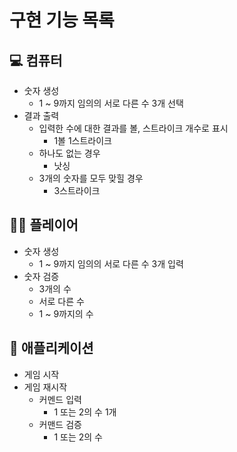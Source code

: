 # 구현 기능 목록

## 💻 컴퓨터

- 숫자 생성
    - 1 ~ 9까지 임의의 서로 다른 수 3개 선택
- 결과 출력
    - 입력한 수에 대한 결과를 볼, 스트라이크 개수로 표시
        - 1볼 1스트라이크
    - 하나도 없는 경우
        - 낫싱
    - 3개의 숫자를 모두 맞힐 경우
        - 3스트라이크

## 👨‍💻 플레이어

- 숫자 생성
    - 1 ~ 9까지 임의의 서로 다른 수 3개 입력
- 숫자 검증
    - 3개의 수
    - 서로 다른 수
    - 1 ~ 9까지의 수

## 🎰 애플리케이션

- 게임 시작
- 게임 재시작
    - 커멘드 입력
        - 1 또는 2의 수 1개
    - 커맨드 검증
        - 1 또는 2의 수